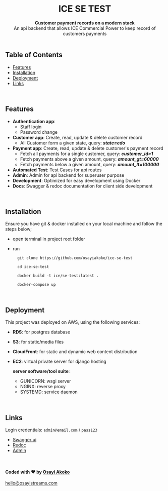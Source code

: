 
<div align="center">
  <h1>ICE SE TEST</h1>
</div>

<div align="center">
  <strong>Customer payment records on a modern stack</strong>
</div>

<div align="center">
  An api backend that allows ICE Commercial Power to keep record of customers payments
</div>


<br>



## Table of Contents

- [Features](#features)
- [Installation](#installation)
- [Deployment](#deployment)
- [Links](#links)

<br>

## Features

- **Authentication app**: 
    - Staff login
    - Password change
- **Customer app**: Create, read, update & delete customer record
    - All Customer form a given state, query:  ___state=edo___
- **Payment app**: Create, read, update & delete customer's payment record
    - Fetch all payments for a single customer, query:  ___customer_id=1___
    - Fetch payments above a given amount, query: ___amount_gt=60000___ 
    - Fetch payments below a given amount, query: ___amount_lt=100000___ 
- **Automated Test**: Test Cases for api routes
- **Admin**: Admin for api backend for superuser purpose
- **Development**: Optimized for easy development using Docker
- **Docs**: Swagger & redoc documentation for client side development

<br>

## Installation

Ensure you have git & docker installed on your local machine and follow the steps below;

- open terminal in project root folder
- run

        git clone https://github.com/osayiakoko/ice-se-test
        
        cd ice-se-test

        docker build -t ice/se-test:latest .
    
        docker-compose up

<br>

## Deployment

This project was deployed on AWS, using the following services:

- **RDS**: for postgres database
- **S3**: for static/media files
- **CloudFront**: for static and dynamic web content distribution
- **EC2**: virtual private server for django hosting

    **server software/tool suite**:
    - GUNICORN: wsgi server
    - NGINX: reverse proxy
    - SYSTEMD: service daemon

<br>

## Links
Login credentials: `admin@email.com` / `pass123`
* [Swagger ui](https://projectzap.tk/swagger)
* [Redoc](https://projectzap.tk/redoc/)
* [Admin](https://projectzap.tk/admin/login/)


<br>

#### Coded with ❤️ by [Osayi Akoko](https://osayistreams.com)

hello@osayistreams.com